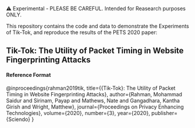:warning: Experimental - PLEASE BE CAREFUL. Intended for Reasearch purposes ONLY.


This repository contains the code and data to demonstrate the Experiments of Tik-Tok, and reproduce the results of the PETS 2020 paper:
## Tik-Tok: The Utility of Packet Timing in Website Fingerprinting Attacks

#### Reference Format
@inproceedings{rahman2019tik,
  title={{Tik-Tok}: The Utility of Packet Timing in Website Fingerprinting Attacks},
  author={Rahman, Mohammad Saidur and Sirinam, Payap and Mathews, Nate and Gangadhara, Kantha Girish and Wright, Matthew},
  journal={Proceedings on Privacy Enhancing Technologies},
  volume={2020},
  number={3},
  year={2020},
  publisher={Sciendo}
}
